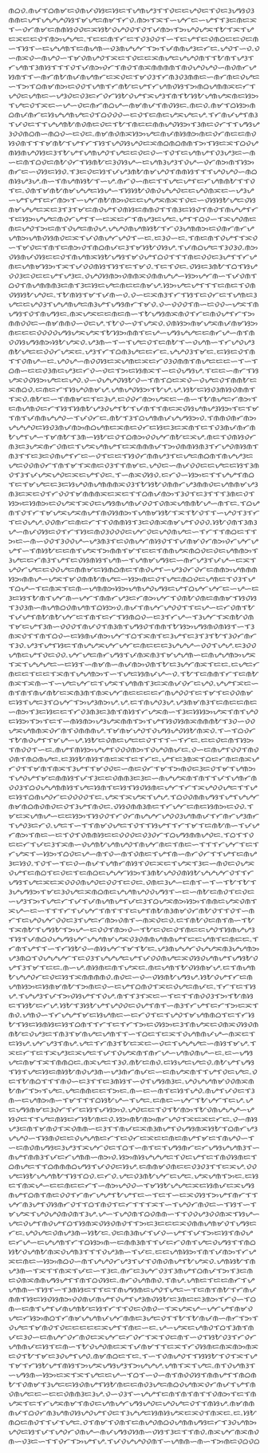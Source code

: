 ᜈᜊᜏۦᜈᜉᜎᜊᜈᜋᜇᜏᜈᜉᜏᜐᜇᜐᜇᜎᜌᜈᜌᜂᜎᜎᜏᜇᜇᜌᜏᜇᜎᜏᜇᜂᜌᜐᜏᜂᜈᜈᜇᜌᜎᜌᜌᜌᜏᜐᜎᜋᜌᜇᜈᜋᜎᜆᜏۦᜈᜅᜎᜁᜎᜑᜌᜆᜇᜑᜌᜎᜎᜂᜇᜈᜇᜁᜎᜑᜏᜆᜈᜋᜇᜈᜈᜐᜏᜏᜇᜁᜐᜀᜏᜌᜏᜏᜎᜏᜎᜉᜈᜅᜎᜅᜌᜏᜌᜁᜎᜀᜎᜁᜎᜌᜇᜁᜇᜇᜏᜎᜈᜅᜌᜌᜇۦᜎᜇᜇᜈᜎᜆᜇᜎᜏᜂᜏᜏᜎᜑᜎᜇᜌᜎᜇᜏᜈᜊᜇᜇᜏᜇᜈᜑᜎᜐᜎᜑᜇᜌᜌᜈᜎᜇᜈᜌᜈᜑᜏᜂᜈᜌᜌᜆᜎᜅᜎᜉᜈᜈᜌᜂᜇᜆᜇۦᜌᜏᜎᜑᜏۦᜏᜑᜈᜁᜏᜑᜈᜌᜏᜑᜎᜋᜏᜈᜌᜏᜎᜁᜇᜎᜏᜇᜇᜁᜈᜌᜇᜌᜌᜏᜈᜎᜎᜀᜈᜎᜌᜂᜎᜆᜌᜈᜎᜂᜈᜐᜎᜎᜎᜏᜎᜉᜈᜅᜏᜆᜎᜈᜏᜎᜈᜁᜈᜈᜈᜈᜎᜈᜏᜌᜏᜌᜏᜑᜈᜏᜈᜆᜌᜐᜈᜎᜎᜑᜈᜆᜈᜀᜈᜉᜈᜌᜈᜆᜇᜁᜏᜇᜎᜋᜏᜂᜎᜆᜈᜂᜏᜂᜈᜈᜇᜑᜈᜆᜈᜇᜏᜌᜇᜑᜎᜅᜎᜊᜈᜋᜈᜅᜇᜏᜏᜎᜌᜈᜎᜆᜈᜀᜇᜌᜎᜆᜌᜈᜏᜐᜎᜅᜈᜊᜌᜈᜈᜁᜇᜆᜎᜌᜏᜇᜌᜈᜇᜑᜌᜂᜏᜇᜏᜂᜇᜆᜏᜆᜐᜀᜏᜌᜎᜁᜌᜂᜎᜈᜎᜀᜐᜀᜌᜈᜌᜁᜈᜇᜐᜅᜎᜌᜇᜏᜎᜁᜇᜑᜌᜑᜏᜇᜈᜆᜈᜊᜌᜑᜈᜋᜈᜉᜎᜈᜏᜐᜇۦᜈᜇᜏۦᜈᜋᜎᜊᜐᜅᜈᜊᜈᜉᜈᜆᜇᜐᜌᜌᜈᜌᜇᜏᜎᜊᜏᜏᜏᜑᜇᜏᜎᜇᜈᜇᜌᜁᜌᜇᜌۦᜎᜆᜈᜉᜌᜎᜈᜂᜎᜉᜏᜇᜎᜎᜌᜌᜈᜀᜈᜏᜈᜇᜏᜇᜎᜀᜎᜈᜇᜇᜈᜈᜌᜏᜐᜅᜎᜂᜈᜇᜏᜆᜎᜎᜌᜐᜌᜂᜏᜏᜈᜊᜈᜑᜈᜊᜏᜑᜇᜏᜇۦᜈᜋᜈᜏᜈᜁᜐᜅᜌᜇᜈᜉᜈᜐᜈᜅᜈᜇᜏᜆᜈᜇᜇᜈᜏᜐᜏᜈᜎᜎᜎᜋᜈᜀᜎᜌᜎᜆᜎᜐᜎᜌᜏᜐᜌᜏᜇᜁᜈᜊᜈᜊᜈᜈᜎᜅᜎᜐᜇᜁᜎᜊᜏᜌᜈᜐᜈᜌᜏᜐᜇᜂᜎᜀᜌᜎᜌᜈᜌᜏᜎᜌᜇᜇᜏᜇᜏᜑᜎᜏᜎᜇᜌᜈᜌᜎᜏᜂᜌᜂᜇᜑᜈᜑᜇᜈᜎᜊᜏᜇᜈᜀᜏᜆᜎᜐᜈᜀᜇᜂᜏᜐᜌᜑᜇᜌᜈᜂᜌᜂᜎᜏᜌᜑᜏᜆᜈᜅᜈᜎᜐᜅᜈᜆᜇᜑᜏᜐᜇᜐᜏۦᜎᜂᜇᜏᜇᜐᜎᜉᜌᜂᜈᜀᜈᜋᜌᜏᜎᜈᜈᜐᜎᜎᜎᜌᜏᜌᜏᜑᜈᜊᜈᜐᜌᜂᜌۦᜈᜑᜎᜈᜌᜈᜐᜀᜎᜑᜌۦᜈᜆᜏᜑᜈᜇᜎᜎᜌᜇᜌᜎᜇᜆᜌᜈᜈᜀᜎᜎᜏᜎᜇۦᜏᜈᜎᜋᜈᜀᜈᜋᜌᜌᜇᜐᜌᜑᜎᜐᜐᜀᜏᜈᜏᜌᜌᜏᜇᜇᜌᜏᜈᜁᜇᜑᜌᜂᜌᜑᜌᜎᜌᜎᜇᜆᜈᜅᜎᜑᜌᜆᜈᜀᜈᜅᜏᜇᜇᜌᜌᜁᜈᜁᜎᜏᜇᜑᜏᜐᜐᜀᜌᜇᜏᜐᜈᜋᜌᜌᜇᜁᜇᜂᜎᜂᜎᜋᜇᜈᜏᜌᜎᜏᜈᜐᜇᜈᜈᜏᜎᜎᜈᜂᜇᜐᜏᜎᜈᜏᜎᜈᜌᜌᜎᜆᜎᜇᜐᜅᜌᜌᜇᜈᜏᜆᜌᜎᜎᜑᜇᜁᜇᜆᜎᜈᜌᜂᜇᜌᜇۦᜌᜎᜎᜊᜏᜑᜎᜁᜌᜏᜈᜇᜈᜇᜌᜏᜎᜅᜇᜈᜎᜏᜌᜇᜈᜏᜌۦᜌᜌᜏᜈᜌᜈᜐᜀᜎᜆᜏᜂᜌᜈᜈᜅᜇᜏᜈᜆᜈᜆᜌᜌᜈᜅᜌᜈᜏᜐᜈᜏᜇᜁᜎᜉᜏᜈᜌᜆᜌᜏᜎᜑᜇۦᜇᜂᜏᜑᜇۦᜎᜈᜇᜈᜎᜏᜌᜎᜎᜁᜏᜑᜎᜋᜏᜇᜎᜈᜎᜇᜈᜅᜏᜎᜈᜊᜈᜉᜇᜂᜎᜋᜐᜀᜏᜐᜌۦᜎᜉᜈᜊᜌᜇᜎᜂᜏᜂᜏۦᜈᜅᜏᜐᜈᜉᜏᜐᜇᜇᜏᜎᜈᜌᜈᜁᜐᜀᜌᜐᜎᜋᜏᜌᜎᜊᜏᜎᜎᜎᜈᜇᜏᜏᜇᜂᜌᜎᜎᜆᜌᜈᜇᜌᜈᜋᜐᜅᜎᜁᜎᜉᜏᜏᜈᜐᜎᜐᜎᜇᜎᜋᜏۦᜎᜇᜎᜏᜇۦᜏᜐᜇᜂᜈᜀᜎᜊᜎᜐᜌᜏᜏᜂᜇᜏᜇᜇᜌᜎᜌᜂᜇۦᜏᜌᜏᜐᜈᜅᜏᜈᜈᜁᜏᜈᜈᜌᜌᜑᜐᜅᜌᜆᜈᜑᜎᜉᜏᜈᜎᜊᜏᜎᜈᜌᜈᜈᜈᜂᜇᜈᜎᜂᜇᜐᜇᜌᜇᜈᜇᜇᜈᜋᜌۦᜐᜅᜌᜇᜌᜎᜎᜎᜇᜈᜇᜎᜏᜈᜏᜐᜐᜀᜌᜏᜇۦᜎᜀᜈᜐᜎᜋᜎᜉᜈᜑᜏۦᜏᜑᜇᜁᜈᜂᜎᜆᜎᜐᜎᜇᜏᜆᜇᜎᜌᜈᜇᜂᜌᜇᜇᜌᜏᜂᜎᜌᜌᜈᜌᜇᜈᜂᜌᜎᜌᜐᜈᜆᜎᜋᜏۦᜏᜑᜏᜏᜏᜎᜈᜑᜇᜏᜏᜑᜌᜁᜎᜈᜌᜐᜎᜏᜎᜈᜌᜐᜇۦᜈᜁᜌᜁᜇᜇᜈᜇᜈᜑᜎᜀᜌᜐᜈᜁᜈᜏᜎᜆᜇᜈᜏᜌᜎᜆᜎᜅᜈᜈᜏᜏᜇᜑᜈᜋᜈᜈᜏᜑᜏᜇᜌۦᜎᜀᜏᜑᜏᜎᜌᜁᜏۦᜏᜈᜐᜅᜈᜋᜌᜁᜈᜉᜈᜋᜐᜅᜈᜇᜇᜇᜏᜏᜏᜏᜌᜐᜌᜁᜌᜁᜎᜀᜐᜅᜈᜈᜎᜇᜌᜑᜌᜐᜌᜌᜇᜇᜈᜆᜌᜑᜈᜎᜈᜏᜏᜐᜌᜐᜈᜅᜐᜀᜌᜁᜏۦᜌᜂᜈᜑᜎᜑᜎᜌᜇᜏᜎᜇᜈᜀᜎᜑᜏᜌᜈᜑᜎᜆᜌᜏᜌᜂᜈᜀᜌᜇᜇᜏᜏᜆᜌᜁᜇۦᜌᜂᜎᜆᜎᜊᜈᜂᜌᜇᜇᜆᜇۦᜌᜌᜏᜂᜎᜋᜇۦᜇᜐᜇᜏᜎᜈᜎᜎᜏᜈᜌᜑᜇۦᜌᜏᜌᜑᜈᜏᜏᜐᜇᜁᜌᜈᜇᜁᜇᜆᜏᜂᜏᜈᜈᜎᜈᜌᜇᜇᜇᜑᜎᜑᜎᜊᜈᜑᜇᜇᜏᜂᜈᜇᜌᜂᜇᜆᜏᜑᜏᜇᜎᜅᜇᜐᜈᜁᜎᜑᜇᜏᜌᜐᜌۦᜎᜇᜇᜑᜈᜆᜎᜐᜌᜁᜏᜏᜐᜅᜌᜇᜇᜌᜏۦᜏᜑᜏᜌᜌᜏᜐᜀᜏᜑᜎᜈᜎᜊᜇᜁᜏᜑᜏᜌᜇᜏᜎᜈᜈᜀᜇᜁᜈᜊᜏۦᜇᜈᜇᜆᜎᜐᜌᜏᜈᜋᜌۦᜌᜈᜌᜏᜐᜅᜎᜀᜌۦᜌۦᜐᜀᜇᜐᜏᜂᜈᜐᜏᜈᜈᜎᜎᜁᜏۦᜈᜀᜇᜑᜎᜈᜈᜋᜇᜎᜇᜂᜌۦᜇᜏᜏᜆᜈᜅᜌᜁᜇᜑᜈᜑᜎᜀᜈᜌᜇᜆᜈᜅᜎᜇᜈᜌᜈᜏᜇᜆᜎᜐᜎᜐᜈᜀᜌᜂᜏᜌᜎᜀᜎᜉᜈᜎᜎᜈᜇᜁᜏᜐᜌᜈᜌᜂᜐᜅᜎᜇᜎᜋᜎᜈᜎᜉᜈᜈᜌᜌᜏᜑᜎᜉᜏᜆᜇۦᜈᜀᜎᜂᜎᜊᜌᜈᜈᜉᜌᜌᜐᜅᜏۦᜎᜈᜈᜏᜈᜆᜈᜅᜌᜌᜌᜏᜇᜐᜏᜂᜈᜉᜈᜅᜈᜊᜌᜈᜇᜁᜈᜇᜏᜆᜇᜐᜇᜂᜇᜁᜈᜎᜇᜎᜏᜂᜈᜉᜈᜆᜈᜀᜌᜎᜌᜑᜎᜋᜈᜀᜎᜂᜈᜑᜐᜀᜇᜏᜎᜊᜈᜅᜏᜏᜌᜆᜈᜀᜇᜁᜌۦᜈᜇᜎᜏᜈᜐᜏᜆᜈᜂᜇᜂᜌᜁᜈᜆᜏᜈᜇᜎᜌᜁᜌᜈᜌᜎᜇᜁᜈᜈᜈᜉᜎᜅᜏᜈᜈᜐᜈᜂᜎᜆᜌᜏᜈᜐᜈᜎᜈᜂᜎᜎᜇᜂᜇᜏᜈᜌᜎᜆᜇᜑᜏᜎᜇᜇᜎᜐᜏᜆᜈᜈᜌᜂᜎᜇᜌᜇᜈᜊᜈᜎᜈᜌᜌᜂᜇᜌᜇᜏᜏᜈᜏᜆᜎᜈᜎᜋᜎᜁᜈᜇᜏᜂᜎᜎᜈᜋᜇۦᜌᜏᜇᜑᜈᜉᜏᜏᜇᜇᜌᜇᜇᜐᜎᜂᜈᜏᜎᜂᜎᜉᜌᜁᜌᜏᜇᜁᜇᜌᜎᜏᜇۦᜎᜑᜈᜁᜏᜐᜏۦᜇᜆᜏᜑᜐᜅᜇᜎᜎᜌᜌᜎᜈᜊᜎᜇᜎᜋᜌᜇᜇᜂᜇᜐᜌᜏᜈᜌᜈᜈᜈᜁᜏᜂᜎᜀᜐᜀᜏᜈᜈᜆᜌᜂᜈᜈᜏᜇᜌᜈᜈᜋᜌᜂᜈᜂᜇᜁᜇᜏᜎᜆᜏᜏᜎᜋᜈᜈᜈᜁᜇᜁᜇᜎᜎᜊᜈᜉᜈᜅᜎᜂᜏᜎᜇᜂᜎᜎᜎᜂᜈᜇᜏᜎᜐᜅᜇᜐᜈᜅᜇᜏᜌᜁᜎᜁᜏᜇᜌᜐᜈᜌᜈᜉᜏᜏᜎᜏᜈᜁᜌᜈᜈᜀᜌᜑᜈᜎᜇۦᜎᜊᜌᜈᜎᜏᜎᜆᜎᜋᜌᜁᜌᜁᜈᜌᜎᜈᜏᜐᜈᜅᜎᜌᜈᜋᜐᜀᜎᜁᜎᜀᜏᜎᜎᜑᜌᜏᜎᜂᜎᜆᜎᜇᜏᜌᜌۦᜏᜏᜈᜆᜇᜈᜇᜆᜎᜎᜏᜈᜈᜐᜎᜂᜇᜏᜈᜁᜈᜋᜌᜎᜏᜏᜏۦᜐᜀᜏᜈᜎᜂᜈᜂᜌᜑᜈᜉᜏᜐᜇᜏᜎᜆᜎᜐᜇᜈᜏᜂᜏᜏᜏᜇᜌᜆᜏᜇᜌᜏᜈᜌᜇᜑᜎᜆᜎᜎᜈᜊᜇᜎᜎᜅᜇᜑᜈᜑᜏᜏᜎᜂᜏᜏᜌᜑᜌᜂᜈᜂᜎᜇᜏᜈᜌᜆᜈᜐᜏᜎᜎᜉᜈᜋᜏᜆᜈᜅᜏᜆᜌᜆᜌᜌᜎᜑᜎᜈᜐᜀᜇᜇᜈᜎᜌᜁᜎᜅᜈᜈᜎᜋᜎᜇᜇᜎᜈᜈᜌᜁᜈᜊᜏᜇᜏᜇᜌᜈᜈᜅᜎᜂᜌᜇᜇᜆᜈᜂᜎᜌᜎᜇᜏᜐᜈᜐᜎᜌᜈᜑᜎᜌᜈᜋᜌᜐᜇᜑᜈᜆᜌᜂᜎᜉᜌᜑᜇᜁᜎᜌᜏᜆᜌᜇᜇᜏᜏᜌᜇᜈᜈᜋᜇᜐᜈᜊᜈᜇᜎᜈᜏᜌᜎᜑᜌᜂᜏᜆᜏᜆᜇᜈᜈᜅᜌᜈᜈᜈᜐᜅᜈᜈᜌᜑᜌᜁᜎᜋᜏᜈᜈᜀᜈᜌᜇᜑᜐᜅᜈᜇᜏᜎᜌᜇᜈᜊᜏᜇᜌᜈᜇᜎᜏᜂᜎᜌᜎᜊᜌᜑᜎᜇᜈᜁᜎᜇᜈᜑᜌᜈᜈᜅᜐᜅᜌᜈᜌᜏᜌᜐᜇᜌᜎᜊᜌᜆᜌᜆᜇᜑᜌᜑᜇᜂᜇᜐᜎᜀᜈᜎᜌᜆᜈᜑᜌᜆᜎᜈᜈᜆᜌᜂᜇᜆᜈᜅᜌᜆᜎᜏᜈᜀᜏᜈᜇᜈᜈᜋᜎᜐᜏᜐᜎᜂᜏᜂᜈᜑᜈᜌᜈᜊᜏᜈᜌᜈᜎᜊᜐᜅᜏۦᜈᜉᜎᜈᜌᜆᜌᜏᜏᜎᜎᜇᜌᜑᜇᜆᜏᜈᜎᜀᜎᜉᜌᜎᜈᜀᜈᜀᜌᜆᜇᜎᜈᜎᜇᜆᜎᜐᜈᜊᜏᜑᜇᜂᜎᜆᜌᜑᜎᜂᜌᜆᜎᜁᜈᜀᜏᜈᜎᜋᜇᜌᜎᜂᜈᜑᜏᜏᜏᜎᜈᜉᜏᜎᜈᜂᜈᜎᜌᜐᜏᜎᜈᜈᜎᜀᜐᜅᜌᜐᜈᜏᜈᜐᜎᜑᜎᜂᜈᜁᜏᜎᜎᜈᜎᜊᜏᜑᜇᜐᜈᜉᜈᜅᜌᜆᜎᜊᜎᜁᜈᜎᜇᜂᜌᜎᜇᜂᜎᜂᜎᜀᜎᜂᜏᜆᜈᜆᜎᜂᜏۦᜌᜂᜎᜌᜎᜐᜇᜎᜈᜌᜌᜁᜌᜆᜌᜆᜇᜈᜇᜇᜇᜂᜌᜌᜌᜑᜏᜏᜎᜌᜌۦᜇᜂᜏᜏᜌᜈᜇᜌᜎᜏᜇᜏᜏۦᜌᜆᜌᜇᜈᜆᜌᜐᜎᜉᜈᜁᜈᜂᜎᜋᜌᜌᜈᜑᜇᜈᜌᜌᜈᜅᜌᜁᜎᜁᜎᜌᜌᜌᜇᜑᜇᜐᜎᜑᜈᜋᜈᜑᜈᜉᜈᜅᜏᜈᜎᜀᜇᜂᜌᜆᜈᜁᜎᜇᜇۦᜇᜌᜇᜆᜈᜇᜇᜎᜇᜇᜎᜁᜈᜎᜌᜌᜈᜅᜎᜑᜎᜌᜇᜐᜈᜉᜌᜑᜏۦᜎᜀᜎᜇᜈᜈᜎᜆᜎᜇᜈᜀᜈᜁᜎᜁᜈᜑᜎᜑᜌᜇᜌᜆᜇᜎᜌᜁᜎᜌᜈᜈᜎᜂᜇᜁᜈᜉᜏᜆᜇᜌᜏۦᜌᜌᜎᜁᜇᜑᜈᜎᜈᜎᜈᜉᜈᜀᜇᜁᜈᜂᜈᜎᜈᜁᜌᜆᜈᜇᜇᜇᜇᜆᜈᜌᜏᜏᜎᜇᜎᜋᜎᜇᜏᜏᜈᜋᜇᜐᜎᜌᜇᜂᜎᜊᜌᜆᜎᜅᜌᜂᜈᜅᜌۦᜌۦᜇᜎᜈᜌᜏᜂᜌۦᜌᜂᜈᜋᜈᜂᜎᜇᜈᜇᜇᜈᜇᜑᜈᜅᜎᜂᜇᜐᜇᜇᜎᜆᜏᜂᜈᜂᜇᜂᜈᜎᜈᜐᜎᜆᜌᜁᜈᜑᜎᜂᜇᜐᜐᜅᜌᜁᜎᜈᜎᜌᜏᜇᜐᜅᜎᜅᜎᜇᜎᜑᜈᜐᜈᜅᜌᜂᜌᜁᜈᜈᜎᜅᜎᜌᜎᜐᜏᜐᜈᜁᜈᜈᜈᜀᜎᜂᜏᜑᜏᜏᜌᜁᜌᜈᜈᜁᜏᜆᜈᜎᜏᜈᜈᜈᜌۦᜎᜋᜈᜋᜌᜏᜎᜏᜌᜐᜌᜏᜐᜀᜈᜁᜏۦᜎᜑᜎᜊᜏᜆᜎᜀᜈᜏᜌᜎᜎᜋᜌᜑᜌۦᜐᜀᜇᜏᜈᜇᜌᜇᜇᜏᜎᜎᜎᜑᜎᜆᜇۦᜇᜇᜏᜇᜈᜎᜐᜅᜎᜈᜏᜏᜎᜑᜇۦᜈᜌᜎᜈᜐᜅᜌᜌᜎᜏᜏᜏᜈᜅᜎᜏᜌᜏᜈᜉᜇۦᜏᜑᜇᜈᜌᜎᜏᜏᜎᜈᜏᜏᜈᜎᜈᜊᜈᜌᜇۦᜇᜂᜐᜀᜈᜐᜎᜈᜇᜁᜎᜇᜎᜆᜇۦᜌᜎᜇᜂᜈᜁᜎᜊᜇᜆᜈᜇᜈᜁᜌᜆᜏᜎᜎᜋᜈᜎᜈᜁᜎᜂᜌᜎᜎᜋᜏᜏᜇᜑᜈᜇᜏᜆᜎᜋᜎᜅᜈᜏᜇᜂᜇᜏᜎᜋᜎᜌᜈᜅᜎᜌᜏᜌᜎᜋᜇᜈᜈᜐᜎᜉᜎᜂᜇᜇᜏᜈᜈᜂᜇᜂᜇᜑᜈᜌᜌᜁᜈᜎᜈᜎᜎᜉᜎᜌᜈᜆᜈᜏᜏᜂᜎᜊᜏᜌᜌᜈᜈᜐᜎᜌᜇᜐᜈᜎᜇᜐᜎᜐᜏᜐᜈᜇᜌᜆᜎᜆᜎᜁᜌᜏᜏᜌᜇᜎᜎᜌᜇᜐᜎᜊᜈᜌᜏᜆᜇᜏᜏᜏᜏᜎᜇۦᜌᜁᜎᜁᜌᜁᜎᜌᜌۦᜎᜊᜏᜏᜈᜈᜌᜐᜎᜌᜎᜌᜌᜆᜈᜋᜈᜊᜈᜏᜈᜏᜇᜏᜎᜂᜌᜎᜈᜏᜇۦᜏᜐᜏᜈᜈᜂᜈᜇᜎᜆᜌᜆᜇᜈᜇᜐᜈᜅᜇᜏᜏۦᜎᜋᜇᜁᜌᜈᜌᜑᜇᜇᜐᜅᜎᜐᜏᜏᜎᜆᜏᜆᜈᜌᜌᜆᜌᜏᜏᜂᜌᜈᜈᜉᜎᜆᜈᜆᜌᜂᜈᜆᜎᜌᜏᜂᜇᜆᜏۦᜌᜇᜎᜑᜎᜎᜈᜋᜏᜌᜇᜎᜏᜎᜎᜐᜌᜎᜎᜆᜎᜋᜎᜇᜈᜀᜈᜑᜎᜉᜌᜆᜈᜅᜎᜈᜇᜑᜇᜎᜏᜎᜏᜈᜈᜐᜇᜇᜏᜏᜏᜇᜏᜂᜏᜆᜎᜊᜌᜐᜈᜈᜌᜏᜇۦᜎᜊᜎᜎᜏᜇᜇᜆᜎᜉᜇᜂᜎᜁᜈᜑᜏᜌᜈᜀᜌᜈᜌᜏᜎᜈᜌᜆᜈᜇᜎᜈᜇᜑᜎᜎᜎᜆᜌᜆᜎᜇᜎᜆᜌᜁᜎᜑᜐᜅᜎᜊᜏᜇᜌᜑᜈᜎᜏᜑᜈᜎᜏᜈᜇᜎᜌᜎᜈᜑᜈᜆᜏᜆᜎᜎᜌᜎᜇᜈᜌᜂᜇᜐᜏۦᜎᜏᜎᜑᜎᜇᜏᜑᜈᜉᜎᜌᜈᜆᜈᜐᜎᜏᜇᜁᜇᜎᜌᜁᜎᜂᜇᜑᜈᜏᜇᜏᜌᜁᜏᜌᜎᜇᜈᜊᜎᜇᜏᜇᜎᜇᜈᜊᜇᜌᜌᜆᜐᜅᜎᜂᜈᜀᜌᜏᜏᜈᜐᜀᜌᜌᜌᜆᜏᜎᜎᜆᜌᜐᜎᜌᜇᜁᜇᜁᜏᜏᜏᜈᜌᜏᜇᜏᜏᜎᜇᜏᜇۦᜏᜈᜇᜂᜌᜑᜇᜈᜎᜑᜎᜑᜎᜀᜎᜀᜎᜂᜌᜌᜐᜅᜎᜋᜇᜂᜏᜌᜇᜁᜈᜊᜈᜇᜌᜌᜈᜌᜏᜏᜌᜐᜎᜑᜇᜑᜈᜀᜇᜈᜏᜎᜇᜏᜇᜑᜌᜂᜎᜅᜎᜌᜇᜆᜎᜉᜎᜉᜈᜌᜈᜌᜎᜉᜇᜂᜎᜊᜌᜁᜈᜅᜐᜅᜎᜈᜈᜇᜌᜁᜏᜈᜎᜁᜌᜑᜇᜑᜎᜎᜎᜆᜎᜉᜌᜆᜎᜈᜎᜎᜎᜇᜌᜎᜈᜀᜈᜂᜈᜋᜏᜆᜈᜀᜏᜎᜎᜏᜎᜑᜈᜆᜎᜇᜌᜏᜌᜆᜏᜏᜇᜂᜎᜌᜇᜆᜈᜅᜏᜈᜎᜑᜈᜁᜏᜇᜏۦᜇᜎᜈᜀᜏᜇᜈᜎᜈᜑᜎᜀᜎᜁᜈᜀᜎᜌᜐᜀᜎᜅᜌᜑᜇᜏᜏᜎᜈᜅᜏᜑᜎᜀᜇᜏᜇᜏᜎᜈᜇᜇᜌᜏᜎᜐᜈᜌᜌᜂᜎᜐᜎᜉᜈᜊᜏᜌᜌᜐᜌᜆᜌᜌᜈᜋᜌᜁᜏᜂᜏᜈᜈᜌᜈᜈᜌᜎᜇᜇᜌᜈᜎᜇᜈᜇᜇۦᜎᜆᜈᜎᜌᜎᜎᜑᜎᜆᜐᜀᜏᜑᜈᜐᜌᜆᜎᜋᜎᜀᜇۦᜌᜂᜈᜌᜌᜆᜏᜌᜌᜁᜈᜂᜌᜌᜈᜅᜌᜂᜈᜊᜎᜏᜌᜌᜌᜆᜎᜇᜏᜂᜎᜌᜌᜌᜇᜌᜎᜉᜏᜏᜈᜌᜇᜁᜏᜐᜏᜌᜈᜌᜎᜌᜐᜀᜏᜌᜎᜂᜎᜋᜎᜇᜇۦᜈᜑᜌۦᜈᜐᜈᜇᜈᜎᜌᜁᜇۦᜈᜇᜌᜈᜎᜀᜏᜐᜈᜋᜌۦᜇᜎᜈᜌᜈᜀᜌᜌᜏᜆᜇᜏᜇᜐᜎᜁᜈᜈᜈᜈᜏۦᜈᜏᜇᜑᜏᜑᜏᜐᜈᜀᜌᜐᜌۦᜐᜀᜏᜌᜎᜆᜇᜈᜌᜈᜐᜅᜇᜐᜈᜋᜈᜀᜎᜅᜈᜇᜏᜑᜇᜌᜎᜊᜈᜏᜎᜁᜇᜏᜌᜇᜈᜉᜇۦᜎᜆᜎᜇᜎᜐᜌۦᜎᜌᜌᜂᜎᜉᜎᜅᜏᜐᜌᜎᜎᜏᜌۦᜈᜎᜎᜂᜎᜁᜇᜑᜎᜇᜎᜎᜈᜏᜏᜂᜎᜅᜎᜀᜈᜐᜇᜎᜐᜀᜇᜆᜌۦᜐᜀᜎᜂᜐᜀᜌᜎᜌᜏᜏᜇᜏᜌᜎᜈᜎᜑᜈᜂᜎᜆᜌᜎᜇᜆᜎᜅᜇᜁᜎᜈᜏۦᜌᜈᜏᜑᜎᜆᜌᜌᜎᜋᜇᜐᜌᜈᜇᜑᜇᜆᜏᜎᜇᜎᜌᜏᜎᜋᜌᜈᜈᜊᜎᜇᜎᜆᜐᜀᜎᜐᜇᜐᜈᜐᜇᜐᜎᜊᜈᜎᜎᜆᜎᜇᜎᜆᜎᜅᜇᜏᜐᜅᜇᜂᜎᜈᜌᜁᜇᜏᜈᜁᜏᜐᜏᜈᜈᜀᜇᜏᜌᜂᜇᜎᜈᜂᜎᜋᜈᜌᜇᜌᜈᜎᜎᜑᜎᜊᜇᜎᜇᜁᜎᜏᜌᜈᜈᜉᜌᜑᜈᜁᜇᜎᜇᜐᜌۦᜌᜆᜌᜂᜎᜈᜌۦᜌᜇᜎᜆᜈᜂᜎᜀᜇᜁᜇᜑᜏᜇᜎᜌᜌᜌᜇᜑᜈᜐᜎᜋᜌۦᜎᜁᜇᜆᜎᜇᜎᜁᜌᜂᜇᜁᜌᜇᜎᜉᜎᜏᜌᜁᜈᜎᜈᜆᜌᜑᜌᜈᜏᜈᜌᜑᜇۦᜇᜑᜌᜐᜌᜇᜈᜋᜎᜁᜎᜈᜈᜊᜇۦᜈᜁᜌᜇᜎᜂᜏۦᜈᜀᜇᜈᜏۦᜇᜐᜌᜇᜌᜇᜏۦᜈᜀᜌᜎᜌᜐᜎᜐᜎᜌᜇᜐᜇᜈᜐᜀᜈᜏᜌᜂᜈᜑᜌᜂᜈᜆᜈᜉᜇᜑᜇᜈᜌᜁᜈᜎᜎᜌᜎᜏᜇᜌᜇۦᜏᜇᜎᜀᜈᜊᜎᜎᜎᜈᜏᜑᜇᜂᜎᜎᜇᜂᜈᜐᜎᜑᜏᜎᜌᜐᜈᜂᜇۦᜌᜏᜌᜌᜈᜋᜏᜏᜈᜁᜈᜀᜈᜆᜎᜅᜎᜌᜇۦᜌᜇᜈᜈᜇᜇᜎᜅᜇۦᜈᜑᜇᜑᜈᜎᜇᜐᜎᜌᜏۦᜈᜌᜎᜉᜏᜇᜎᜂᜈᜑᜇᜌᜈᜅᜈᜑᜎᜋᜎᜎᜎᜊᜐᜀᜌᜑᜎᜌᜇۦᜇᜈᜇᜑᜌᜆᜎᜀᜌᜆᜎᜇᜌۦᜌᜇᜌᜐᜈᜋᜇᜂᜏᜆᜎᜆᜇᜐᜎᜉᜐᜅᜏۦᜌᜏᜇᜇᜎᜏᜎᜀᜈᜅᜎᜀᜏᜈᜌᜌᜌᜑᜌᜐᜏᜇᜎᜎᜌᜇᜈᜐᜇᜆᜐᜀᜈᜇᜏۦᜐᜅᜈᜀᜈᜅᜈᜆᜌᜏᜎᜁᜇᜁᜇᜆᜇۦᜏᜑᜈᜐᜌᜂᜇᜈᜎᜋᜈᜏᜎᜁᜏᜈᜈᜑᜇᜂᜎᜎᜈᜉᜇᜁᜈᜂᜈᜌᜎᜏᜌᜐᜈᜁᜐᜀᜎᜊᜈᜆᜌᜂᜌᜌᜏᜑᜎᜐᜈᜏᜇᜇᜏᜌᜌᜈᜇᜆᜎᜇᜏᜆᜇᜁᜇᜇᜈᜇᜈᜌᜎᜋᜇᜎᜈᜌᜏᜑᜎᜑᜇᜈᜏᜈᜌᜐᜇᜂᜌᜂᜎᜁᜌᜆᜏᜇᜎᜊᜎᜑᜈᜎᜇᜎᜌᜐᜈᜆᜇᜆᜌᜐᜌᜌᜈᜂᜎᜑᜈᜌᜎᜈᜈᜂᜎᜉᜇᜆᜌᜈᜈᜑᜈᜅᜏۦᜐᜅᜈᜐᜌᜌᜌᜇᜎᜏᜇᜌᜎᜇᜎᜈᜏᜐᜈᜇᜎᜊᜈᜌᜇᜎᜎᜊᜈᜈᜈᜊᜌᜐᜎᜉᜏᜏᜇᜐᜌۦᜇᜈᜈᜋᜏᜈᜇᜇᜏᜂᜏᜂᜎᜎᜇᜁᜌۦᜏᜏᜌᜇᜐᜀᜌᜌᜈᜀᜎᜐᜎᜊᜏۦᜇᜆᜏۦᜌᜇᜏᜂᜈᜀᜌᜆᜇᜌᜇۦᜌᜁᜌᜈᜎᜅᜇۦᜇᜐᜇᜎᜈᜁᜌᜑᜇᜇᜈᜇᜇᜆᜎᜑᜈᜅᜌᜏᜏᜑᜎᜋᜐᜀᜌᜌᜇᜁᜇᜐᜈᜉᜇᜁᜌᜐᜈᜌᜎᜊᜈᜎᜈᜇᜏᜏᜎᜆᜈᜆᜌᜌᜎᜀᜌᜎᜇᜑᜎᜇᜎᜑᜇᜁᜏᜐᜎᜅᜌᜎᜈᜆᜎᜎᜌᜆᜈᜂᜌᜎᜏᜐᜈᜆᜏᜎᜎᜊᜎᜈᜏᜎᜇᜆᜎᜎᜎᜁᜎᜑᜎᜌᜏᜆᜈᜏᜇᜑᜎᜐᜎᜑᜎᜋᜌᜁᜎᜌᜏᜌᜏᜈᜏᜈᜎᜂᜌۦᜌᜑᜎᜌᜏᜈᜎᜊᜏᜈᜈᜑᜎᜎᜏᜏᜌᜂᜏᜏᜈᜁᜎᜐᜌᜑᜌᜇᜏᜌᜎᜈᜏᜌᜎᜊᜎᜐᜈᜁᜏᜐᜏᜈᜏᜎᜎᜅᜇᜂᜇᜇᜇᜁᜏᜈᜈᜌᜈᜋᜏᜎᜌᜐᜇᜆᜇۦᜌᜏᜌᜇᜏᜈᜌᜂᜈᜑᜐᜀᜇۦᜏᜇᜈᜂᜈᜉᜎᜉᜏᜑᜌᜎᜎᜉᜎᜅᜇᜐᜎᜈᜏᜌᜇᜆᜌᜑᜇᜌᜌᜈᜎᜆᜎᜊᜐᜅᜈᜑᜇᜈᜈᜂᜈᜎᜎᜉᜇᜆᜏᜈᜎᜌᜇᜏᜌᜐᜎᜎᜈᜊᜐᜀᜏᜌᜈᜀᜈᜁᜏᜌᜈᜂᜎᜎᜎᜏᜌᜂᜈᜑᜎᜉᜇۦᜇᜇᜌᜈᜐᜅᜎᜈᜎᜉᜈᜅᜎᜆᜌᜁᜇᜈᜇᜑᜐᜅᜈᜊᜏᜑᜈᜎᜌᜌᜏᜆᜌᜂᜎᜉᜎᜏᜈᜏᜈᜌᜎᜀᜌᜁᜏۦᜌᜈᜐᜀᜎᜈᜌᜂᜈᜑᜎᜁᜎᜎᜈᜁᜎᜉᜇᜑᜎᜂᜇۦᜈᜆᜇᜂᜌᜆᜏᜂᜎᜂᜈᜌᜎᜊᜈᜉᜎᜅᜎᜂᜇᜈᜇᜏᜈᜁᜈᜈᜌᜐᜌᜎᜎᜈᜎᜊᜏᜐᜇۦᜈᜆᜏᜌᜈᜈᜏۦᜎᜈᜌۦᜌᜈᜇᜎᜇᜇᜈᜆᜎᜌᜌᜈᜈᜑᜎᜐᜎᜑᜎᜂᜈᜐᜇᜎᜎᜇᜎᜈᜌᜐᜈᜇᜌᜏᜎᜌᜇᜑᜎᜇᜈᜎᜈᜀᜎᜆᜈᜉᜈᜈᜎᜐᜇᜐᜏᜐᜈᜅᜏᜏᜈᜉᜈᜌᜎᜏᜌᜎᜌᜂᜈᜏᜐᜀᜇᜂᜈᜇᜇᜂᜈᜅᜎᜆᜏᜑᜎᜊᜈᜑᜇᜈᜎᜌᜎᜉᜈᜌᜈᜀᜇᜐᜎᜆᜎᜎᜏᜇᜏᜈᜏᜑᜎᜁᜌᜁᜌᜑᜌᜆᜌᜎᜈᜋᜏᜌᜇᜆᜐᜅᜈᜊᜎᜆᜈᜋᜌᜌᜈᜉᜌᜆᜈᜈᜇᜂᜌᜇᜏᜎᜎᜀᜎᜀᜈᜉᜈᜑᜈᜆᜎᜅᜎᜏᜌᜇᜎᜋᜈᜏᜎᜏᜇᜇᜇᜇᜇᜁᜌᜎᜎᜈᜇᜑᜇۦᜌᜑᜌᜁᜇᜌᜈᜏᜎᜊᜎᜂᜈᜎᜈᜉᜇᜂᜏᜑᜇᜈᜌᜆᜏᜆᜈᜏᜇᜁᜌᜆᜇᜆᜏᜆᜎᜁᜎᜏᜇᜈᜎᜑᜏᜎᜐᜀᜏᜂᜎᜆᜏᜆᜌᜈᜈᜉᜇᜐᜎᜇᜈᜑᜎᜀᜏᜌᜏᜈᜇᜁᜎᜉᜈᜋᜎᜎᜇᜁᜎᜆᜏᜐᜈᜇᜈᜁᜈᜅᜈᜁᜇᜏᜎᜀᜎᜋᜇᜂᜏᜌᜎᜌᜏۦᜈᜋᜈᜊᜇᜎᜇۦᜎᜑᜎᜏᜈᜌᜏᜎᜎᜐᜐᜀᜎᜏᜎᜁᜎᜌᜎᜋᜎᜆᜐᜀᜌᜎᜈᜐᜎᜅᜌᜁᜌᜐᜌᜂᜎᜅᜌᜌᜌۦᜌᜈᜎᜁᜎᜌᜇۦᜈᜎᜏᜌᜈᜂᜎᜑᜌᜐᜈᜑᜐᜅᜇᜁᜎᜁᜎᜌᜇᜇᜌᜑᜎᜊᜎᜑᜏᜑᜈᜎᜈᜏᜏᜐᜎᜈᜈᜌᜎᜎᜈᜊᜈᜀᜎᜏᜈᜋᜎᜂᜌᜇᜇᜐᜏᜈᜌᜎᜐᜀᜈᜇᜇᜈᜏᜂᜌᜇᜈᜊᜏᜌᜈᜁᜏᜆᜈᜉᜎᜌᜎᜈᜏᜈᜌᜇᜇᜑᜇᜇᜏᜈᜈᜂᜇᜂᜌۦᜏᜑᜏᜂᜎᜑᜌᜌᜎᜇᜈᜎᜈᜎᜈᜎᜎᜏᜈᜅᜎᜇᜎᜈᜌᜁᜎᜇᜎᜆᜌᜁᜈᜋᜎᜈᜏᜇᜌᜈᜌᜆᜌᜐᜌᜏᜇᜌᜏᜌᜇᜏᜎᜎᜈᜐᜌۦᜈᜋᜈᜈᜈᜉᜎᜊᜏᜆᜈᜂᜌᜈᜏᜐᜌᜏᜌᜎᜏᜇᜎᜂᜌᜌᜇᜐᜈᜐᜌᜁᜇᜁᜏᜎᜈᜁᜇۦᜇۦᜐᜀᜈᜊᜇᜈᜏᜎᜎᜉᜎᜌᜇۦᜏᜎᜈᜋᜎᜏᜈᜎᜇᜈᜌᜏᜈᜊᜏᜌᜈᜈᜌᜐᜇᜆᜎᜂᜏᜌᜈᜅᜌᜏᜇᜐᜎᜉᜎᜌᜏᜆᜏᜈᜌᜑᜈᜉᜌᜐᜏᜐᜈᜑᜏᜐᜎᜂᜇᜎᜎᜈᜏۦᜈᜁᜌᜆᜈᜁᜈᜏᜈᜑᜏᜂᜇᜑᜎᜎᜏᜆᜎᜅᜌᜎᜌۦᜎᜉᜏᜌᜌᜏᜏᜈᜎᜑᜌᜈᜈᜑᜈᜑᜎᜅᜈᜇᜏᜊᜏᜊ
